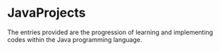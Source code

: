 # JavaProjects

The entries provided are the progression of learning and implementing codes within the Java programming language.
